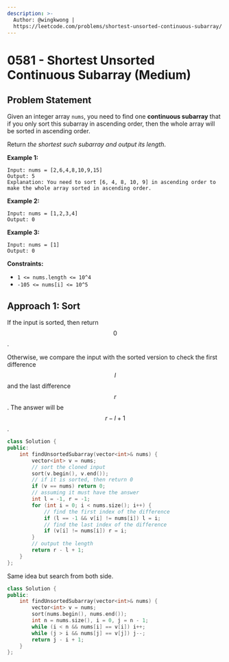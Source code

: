 ```yaml
---
description: >-
  Author: @wingkwong |
  https://leetcode.com/problems/shortest-unsorted-continuous-subarray/
---
```


# 0581 - Shortest Unsorted Continuous Subarray (Medium)

## Problem Statement

Given an integer array `nums`, you need to find one **continuous subarray** that if you only sort this subarray in ascending order, then the whole array will be sorted in ascending order.

Return _the shortest such subarray and output its length_.

**Example 1:**

```
Input: nums = [2,6,4,8,10,9,15]
Output: 5
Explanation: You need to sort [6, 4, 8, 10, 9] in ascending order to make the whole array sorted in ascending order.
```

**Example 2:**

```
Input: nums = [1,2,3,4]
Output: 0
```

**Example 3:**

```
Input: nums = [1]
Output: 0
```

**Constraints:**

* `1 <= nums.length <= 10^4`
* `-105 <= nums[i] <= 10^5`

## Approach 1: Sort

If the input is sorted, then return $$0$$.&#x20;

Otherwise, we compare the input with the sorted version to check the first difference $$l$$ and the last difference $$r$$. The answer will be $$r - l + 1$$.

```cpp
class Solution {
public:
    int findUnsortedSubarray(vector<int>& nums) {
        vector<int> v = nums;
        // sort the cloned input
        sort(v.begin(), v.end());
        // if it is sorted, then return 0
        if (v == nums) return 0;
        // assuming it must have the answer
        int l = -1, r = -1;
        for (int i = 0; i < nums.size(); i++) {
            // find the first index of the difference
            if (l == -1 && v[i] != nums[i]) l = i;
            // find the last index of the difference
            if (v[i] != nums[i]) r = i;
        }
        // output the length
        return r - l + 1;
    }
};
```

Same idea but search from both side.

```cpp
class Solution {
public:
    int findUnsortedSubarray(vector<int>& nums) {
        vector<int> v = nums;
        sort(nums.begin(), nums.end());
        int n = nums.size(), i = 0, j = n - 1;
        while (i < n && nums[i] == v[i]) i++;
        while (j > i && nums[j] == v[j]) j--;
        return j - i + 1;
    }
};
```
